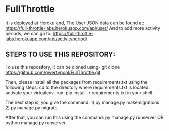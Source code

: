 # FullThrottle

It is deployed at Heroku and, 
The User JSON data can be found at:                https://full-throttle-labs.herokuapp.com/api/user/
And to add more activity periods, we can go to:    https://full-throttle-labs.herokuapp.com/api/activityperiod/



STEPS TO USE THIS REPOSITORY:
-----------------------------
 To use this repository, it can be cloned using-
                     git clone https://github.com/qwertypool/FullThrottle.git
 
 
 Then, please install all the packages from requirements.txt using the following steps:
            cd to the directory where requirements.txt is located.
            activate your virtualenv.
            run: pip install -r requirements.txt in your shell.


The next step is, you give the command:  1)  py manage.py makemigrations
                                         2)  py manage.py migrate
 
 
 
After that, you can run this using the command:  py manage.py runserver
                                                           OR
                                                 python manage.py runserver         
